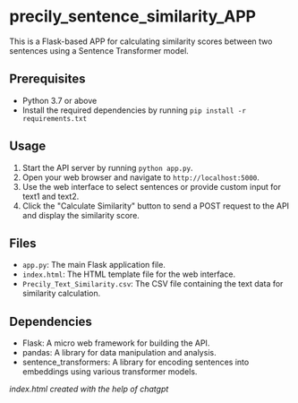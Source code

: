 # precily_sentence_similarity_APP

This is a Flask-based APP for calculating similarity scores between two sentences using a Sentence Transformer model.

## Prerequisites

- Python 3.7 or above
- Install the required dependencies by running `pip install -r requirements.txt`

## Usage

1. Start the API server by running `python app.py`.
2. Open your web browser and navigate to `http://localhost:5000`.
3. Use the web interface to select sentences or provide custom input for text1 and text2.
4. Click the "Calculate Similarity" button to send a POST request to the API and display the similarity score.


## Files

- `app.py`: The main Flask application file.
- `index.html`: The HTML template file for the web interface.
- `Precily_Text_Similarity.csv`: The CSV file containing the text data for similarity calculation.

## Dependencies

- Flask: A micro web framework for building the API.
- pandas: A library for data manipulation and analysis.
- sentence_transformers: A library for encoding sentences into embeddings using various transformer models.


*index.html created with the help of chatgpt*
